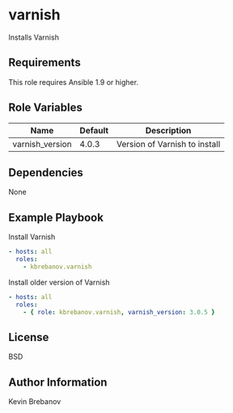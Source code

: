 varnish
=======

Installs Varnish

Requirements
------------

This role requires Ansible 1.9 or higher.

Role Variables
--------------

| Name            | Default | Description                   |
|-----------------|---------|-------------------------------|
| varnish_version | 4.0.3   | Version of Varnish to install |

Dependencies
------------

None

Example Playbook
----------------

Install Varnish
```yaml
- hosts: all
  roles:
    - kbrebanov.varnish
```

Install older version of Varnish
```yaml
- hosts: all
  roles:
    - { role: kbrebanov.varnish, varnish_version: 3.0.5 }
```

License
-------

BSD

Author Information
------------------

Kevin Brebanov
